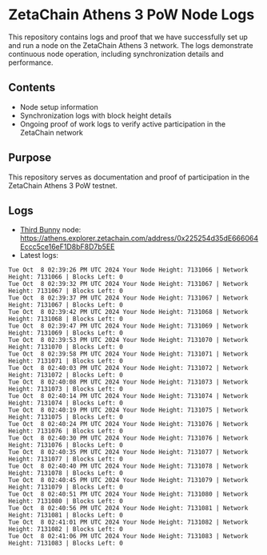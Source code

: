# ZetaChain Athens 3 PoW Node Logs
This repository contains logs and proof that we have successfully set up and run a node on the ZetaChain Athens 3 network. The logs demonstrate continuous node operation, including synchronization details and performance.

## Contents
- Node setup information
- Synchronization logs with block height details
- Ongoing proof of work logs to verify active participation in the ZetaChain network

## Purpose
This repository serves as documentation and proof of participation in the ZetaChain Athens 3 PoW testnet.

## Logs

- [Third Bunny](https://thirdbunny.xyz/) node: https://athens.explorer.zetachain.com/address/0x225254d35dE666064Eccc5ce16eF1D8bF8D7b5EE
- Latest logs:
```
Tue Oct  8 02:39:26 PM UTC 2024 Your Node Height: 7131066 | Network Height: 7131066 | Blocks Left: 0
Tue Oct  8 02:39:32 PM UTC 2024 Your Node Height: 7131067 | Network Height: 7131067 | Blocks Left: 0
Tue Oct  8 02:39:37 PM UTC 2024 Your Node Height: 7131067 | Network Height: 7131067 | Blocks Left: 0
Tue Oct  8 02:39:42 PM UTC 2024 Your Node Height: 7131068 | Network Height: 7131068 | Blocks Left: 0
Tue Oct  8 02:39:47 PM UTC 2024 Your Node Height: 7131069 | Network Height: 7131069 | Blocks Left: 0
Tue Oct  8 02:39:53 PM UTC 2024 Your Node Height: 7131070 | Network Height: 7131070 | Blocks Left: 0
Tue Oct  8 02:39:58 PM UTC 2024 Your Node Height: 7131071 | Network Height: 7131071 | Blocks Left: 0
Tue Oct  8 02:40:03 PM UTC 2024 Your Node Height: 7131072 | Network Height: 7131072 | Blocks Left: 0
Tue Oct  8 02:40:08 PM UTC 2024 Your Node Height: 7131073 | Network Height: 7131073 | Blocks Left: 0
Tue Oct  8 02:40:14 PM UTC 2024 Your Node Height: 7131074 | Network Height: 7131074 | Blocks Left: 0
Tue Oct  8 02:40:19 PM UTC 2024 Your Node Height: 7131075 | Network Height: 7131075 | Blocks Left: 0
Tue Oct  8 02:40:24 PM UTC 2024 Your Node Height: 7131076 | Network Height: 7131076 | Blocks Left: 0
Tue Oct  8 02:40:30 PM UTC 2024 Your Node Height: 7131076 | Network Height: 7131076 | Blocks Left: 0
Tue Oct  8 02:40:35 PM UTC 2024 Your Node Height: 7131077 | Network Height: 7131077 | Blocks Left: 0
Tue Oct  8 02:40:40 PM UTC 2024 Your Node Height: 7131078 | Network Height: 7131078 | Blocks Left: 0
Tue Oct  8 02:40:45 PM UTC 2024 Your Node Height: 7131079 | Network Height: 7131079 | Blocks Left: 0
Tue Oct  8 02:40:51 PM UTC 2024 Your Node Height: 7131080 | Network Height: 7131080 | Blocks Left: 0
Tue Oct  8 02:40:56 PM UTC 2024 Your Node Height: 7131081 | Network Height: 7131081 | Blocks Left: 0
Tue Oct  8 02:41:01 PM UTC 2024 Your Node Height: 7131082 | Network Height: 7131082 | Blocks Left: 0
Tue Oct  8 02:41:06 PM UTC 2024 Your Node Height: 7131083 | Network Height: 7131083 | Blocks Left: 0
```
